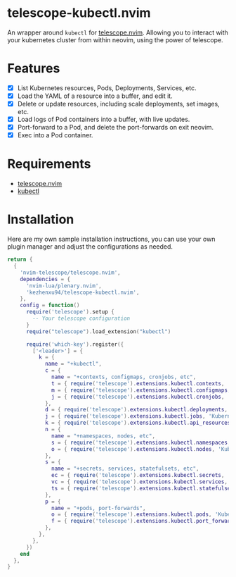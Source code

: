 # telescope-kubectl.nvim

An wrapper around `kubectl` for [telescope.nvim](https://github.com/nvim-telescope/telescope.nvim).
Allowing you to interact with your kubernetes cluster from within neovim, using the power of telescope.

# Features

- [x] List Kubernetes resources, Pods, Deployments, Services, etc.
- [x] Load the YAML of a resource into a buffer, and edit it.
- [x] Delete or update resources, including scale deployments, set images, etc.
- [x] Load logs of Pod containers into a buffer, with live updates.
- [x] Port-forward to a Pod, and delete the port-forwards on exit neovim.
- [x] Exec into a Pod container.

# Requirements

- [telescope.nvim](https://github.com/nvim-telescope/telescope.nvim)
- [kubectl](https://kubernetes.io/docs/tasks/tools/install-kubectl/)

# Installation

Here are my own sample installation instructions, you can use your own plugin manager and adjust the configurations as needed.

```lua
return {
  {
    'nvim-telescope/telescope.nvim',
    dependencies = {
      'nvim-lua/plenary.nvim',
      'kezhenxu94/telescope-kubectl.nvim',
    },
    config = function()
      require('telescope').setup {
        -- Your telescope configuration
      }
      require("telescope").load_extension("kubectl")

      require('which-key').register({
        ['<leader>'] = {
          k = {
            name = "+kubectl",
            c = {
              name = "+contexts, configmaps, cronjobs, etc",
              t = { require('telescope').extensions.kubectl.contexts, 'Kubernetes Contexts' },
              m = { require('telescope').extensions.kubectl.configmaps, 'Kubernetes Configmaps' },
              j = { require('telescope').extensions.kubectl.cronjobs, 'Kubernetes CronJobs' },
            },
            d = { require('telescope').extensions.kubectl.deployments, 'Kubernetes Deployments' },
            j = { require('telescope').extensions.kubectl.jobs, 'Kubernetes Jobs' },
            k = { require('telescope').extensions.kubectl.api_resources, 'Kubernetes Resources' },
            n = {
              name = "+namespaces, nodes, etc",
              s = { require('telescope').extensions.kubectl.namespaces, 'Kubernetes Namespaces' },
              o = { require('telescope').extensions.kubectl.nodes, 'Kubernetes Nodes' },
            },
            s = {
              name = "+secrets, services, statefulsets, etc",
              ec = { require('telescope').extensions.kubectl.secrets, 'Kubernetes Secrets' },
              vc = { require('telescope').extensions.kubectl.services, 'Kubernetes Services' },
              ts = { require('telescope').extensions.kubectl.statefulsets, 'Kubernetes StatefulSets' },
            },
            p = {
              name = "+pods, port-forwards",
              o = { require('telescope').extensions.kubectl.pods, 'Kubernetes Pods' },
              f = { require('telescope').extensions.kubectl.port_forwards, 'Kubernetes Port Forwards' },
            },
          },
        },
      })
    end
  },
}
```
